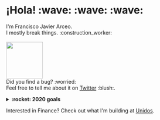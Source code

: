 <p>
  <samp>
    <h1>¡Hola! :wave: :wave: :wave:</h1>
    I'm Francisco Javier Arceo. 
    <br>I mostly break things. :construction_worker:
    <br><br>
    <img src="https://cultofthepartyparrot.com/parrots/fiestaparrot.gif" width="100px" align="center">
    <br>Did you find a bug? :worried: 
    <br>Feel free to tell me about it on <a href="https://twitter.com/franciscojarceo">Twitter</a> :blush:.
  </samp>
</p>

<details>
  <summary><b>:rocket: 2020 goals</b></summary>
  <ul>
    <li>Learn some things :nerd_face:</li>
    <li>Build some things :blush:</li>
    <li>Break some things :smiling_imp:</li>
  </ul>
</details>

Interested in Finance? Check out what I'm building at <a href="https://www.unidosfin.com/en">Unidos</a>. 
